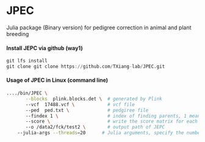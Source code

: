 # JPEC
Julia package (Binary version) for pedigree correction in animal and plant breeding


#### Install JEPC via github (way1)
```Julia
git lfs install
git clone git clone https://github.com/TXiang-lab/JPEC.git
```

#### Usage of JPEC in Linux (command line)
```Bash
..../bin/JPEC \
	   --blocks  plink.blocks.det \  # generated by Plink
	   --vcf  17488.vcf \            # vcf file
	   --ped  ped.txt \              # pedgiree file
	   --findex 1 \                  # index of finding parents, 1 means only find father, 2 means only find Mother, 3 means both find father and mother
	   --score \                     # write the score matrix for each comparsion between offspring and parents   
	   --o /data2/fck/test2 \        # output path of JEPC
    --julia-args --threads=20      # Julia arguments, specify the number of threads used in JPEC
```
